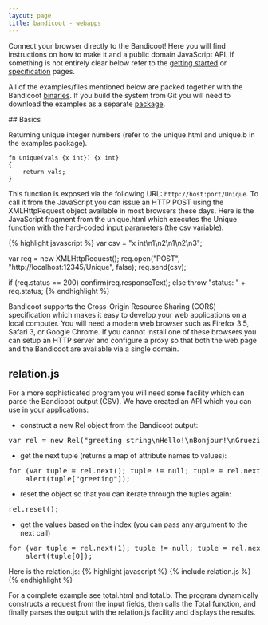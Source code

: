 ```yaml
---
layout: page
title: bandicoot - webapps
---
```


Connect your browser directly to the Bandicoot! Here you will find
instructions on how to make it and a public domain JavaScript API. If
something is not entirely clear below refer to the
[getting started](getting-started.html) or
[specification](specification.html) pages.

All of the examples/files mentioned below are packed together with the
Bandicoot [binaries](download.html). If you build the system from Git you
will need to download the examples as a separate
[package](examples.tgz).

## Basics

Returning unique integer numbers (refer to the unique.html and unique.b
in the examples package).

    fn Unique(vals {x int}) {x int}
    {
        return vals;
    }

This function is exposed via the following URL: `http://host:port/Unique`.
To call it from the JavaScript you can issue an HTTP POST using the
XMLHttpRequest object available in most browsers these days. Here is the
JavaScript fragment from the unique.html which executes the Unique function
with the hard-coded input parameters (the csv variable).

{% highlight javascript %}
var csv = "x int\n1\n2\n1\n2\n3";

var req = new XMLHttpRequest();
req.open("POST", "http://localhost:12345/Unique", false);
req.send(csv);

if (req.status == 200)
    confirm(req.responseText);
else
    throw "status: " + req.status;
{% endhighlight %}

Bandicoot supports the Cross-Origin Resource Sharing (CORS) specification
which makes it easy to develop your web applications on a local computer. You
will need a modern web browser such as Firefox 3.5, Safari 3, or Google
Chrome. If you cannot install one of these browsers you can setup an HTTP
server and configure a proxy so that both the web page and the Bandicoot are
available via a single domain.

## relation.js

For a more sophisticated program you will need some facility which can
parse the Bandicoot output (CSV). We have created an API which you can use
in your applications:

* construct a new Rel object from the Bandicoot output:
<pre>var rel = new Rel("greeting string\nHello!\nBonjour!\nGruezi!");</pre>
* get the next tuple (returns a map of attribute names to values):
<pre>for (var tuple = rel.next(); tuple != null; tuple = rel.next())
    alert(tuple["greeting"]);</pre>
* reset the object so that you can iterate through the tuples again:
<pre>rel.reset();</pre>
* get the values based on the index (you can pass any argument to the next call)
<pre>for (var tuple = rel.next(1); tuple != null; tuple = rel.next(1))
    alert(tuple[0]);</pre>

Here is the relation.js:
{% highlight javascript %}
{% include relation.js %}
{% endhighlight %}

For a complete example see total.html and total.b. The program dynamically
constructs a request from the input fields, then calls the Total function,
and finally parses the output with the relation.js facility and displays the
results.
